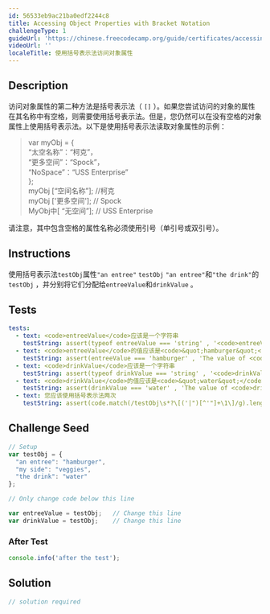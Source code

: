 ```yaml
---
id: 56533eb9ac21ba0edf2244c8
title: Accessing Object Properties with Bracket Notation
challengeType: 1
guideUrl: 'https://chinese.freecodecamp.org/guide/certificates/accessing-objects-properties-with-bracket-notation'
videoUrl: ''
localeTitle: 使用括号表示法访问对象属性
---
```


## Description
<section id="description">访问对象属性的第二种方法是括号表示法（ <code>[]</code> ）。如果您尝试访问的对象的属性在其名称中有空格，则需要使用括号表示法。但是，您仍然可以在没有空格的对象属性上使用括号表示法。以下是使用括号表示法读取对象属性的示例： <blockquote> var myObj = { <br> “太空名称”：“柯克”， <br> “更多空间”：“Spock”​​， <br> “NoSpace”：“USS Enterprise” <br> }; <br> myObj [“空间名称”]; //柯克<br> myObj [&#39;更多空间&#39;]; // Spock <br> MyObj中[ “无空间”]; // USS Enterprise </blockquote>请注意，其中包含空格的属性名称必须使用引号（单引号或双引号）。 </section>

## Instructions
<section id="instructions">使用括号表示法<code>testObj</code>属性<code>&quot;an entree&quot;</code> <code>testObj</code> <code>&quot;an entree&quot;</code>和<code>&quot;the drink&quot;</code>的<code>testObj</code> ，并分别将它们分配给<code>entreeValue</code>和<code>drinkValue</code> 。 </section>

## Tests
<section id='tests'>

```yml
tests:
  - text: <code>entreeValue</code>应该是一个字符串
    testString: assert(typeof entreeValue === 'string' , '<code>entreeValue</code> should be a string');
  - text: <code>entreeValue</code>的值应该是<code>&quot;hamburger&quot;</code>
    testString: assert(entreeValue === 'hamburger' , 'The value of <code>entreeValue</code> should be <code>"hamburger"</code>');
  - text: <code>drinkValue</code>应该是一个字符串
    testString: assert(typeof drinkValue === 'string' , '<code>drinkValue</code> should be a string');
  - text: <code>drinkValue</code>的值应该是<code>&quot;water&quot;</code>
    testString: assert(drinkValue === 'water' , 'The value of <code>drinkValue</code> should be <code>"water"</code>');
  - text: 您应该使用括号表示法两次
    testString: assert(code.match(/testObj\s*?\[('|")[^'"]+\1\]/g).length > 1, 'You should use bracket notation twice');

```

</section>

## Challenge Seed
<section id='challengeSeed'>

<div id='js-seed'>

```js
// Setup
var testObj = {
  "an entree": "hamburger",
  "my side": "veggies",
  "the drink": "water"
};

// Only change code below this line

var entreeValue = testObj;   // Change this line
var drinkValue = testObj;    // Change this line

```

</div>


### After Test
<div id='js-teardown'>

```js
console.info('after the test');
```

</div>

</section>

## Solution
<section id='solution'>

```js
// solution required
```
</section>
